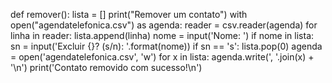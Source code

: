 def remover():
    lista = []
    print("Remover um contato")
    with open("agendatelefonica.csv") as agenda:
        reader = csv.reader(agenda)
        for linha in reader:
            lista.append(linha)
        nome = input('Nome: ')
        if nome in lista:
            sn = input('Excluir {}? (s/n): '.format(nome))
            if sn == 's':
                lista.pop(0)
                agenda = open('agendatelefonica.csv', 'w')
                for x in lista:
                    agenda.write(', '.join(x) + '\n')
                    print('Contato removido com sucesso!\n')
